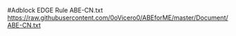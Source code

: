 #Adblock EDGE Rule
ABE-CN.txt   
https://raw.githubusercontent.com/0oVicero0/ABEforME/master/Document/ABE-CN.txt     
